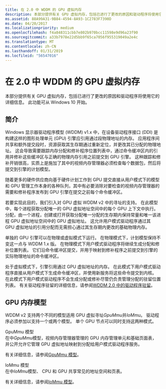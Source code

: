 ```yaml
---
title: 在 2.0 中 WDDM 的 GPU 虚拟内存
description: 本部分提供有关 GPU 虚拟内存，包括已进行了更改的原因和驱动程序将使用它的详细信息。
ms.assetid: 88A99A31-9B84-4594-8A93-1C2783F7390D
ms.date: 04/20/2017
ms.localizationpriority: medium
ms.openlocfilehash: f4a848311cbb7e802b970bcc11598e9d96a23f90
ms.sourcegitcommit: a33b7978e22d5bb9f65ca7056f955319049a2e4c
ms.translationtype: MT
ms.contentlocale: zh-CN
ms.lasthandoff: 01/31/2019
ms.locfileid: "56547016"
---
```

# <a name="gpu-virtual-memory-in-wddm-20"></a>在 2.0 中 WDDM 的 GPU 虚拟内存


本部分提供有关 GPU 虚拟内存，包括已进行了更改的原因和驱动程序将使用它的详细信息。 此功能可从 Windows 10 开始。

## <a name="span-idintroductionspanspan-idintroductionspanspan-idintroductionspanintroduction"></a><span id="Introduction"></span><span id="introduction"></span><span id="INTRODUCTION"></span>简介


Windows 显示器驱动程序模型 (WDDM) v1.x 中，在设备驱动程序接口 (DDI) 是构建这样的图形处理单元 (GPU) 引擎应引用通过段物理地址的内存。 应用程序间共享和额外提交段时，资源获取其生存期通过重新定位，并更改其已分配的物理地址。 这会导致需要跟踪内存分配和修补程序位置列表中，通过命令缓冲区内的引用并修补这些缓冲区与正确的物理内存引用之前提交到 GPU 引擎。 这种跟踪和修补开销很高，实质上是施加了其中的视频内存管理器必须检查每个数据包，然后将提交到引擎的计划模型。

随着更多的硬件供应商向基于硬件计划工作到 GPU 提交直接从用户模式下的模型和 GPU 管理工作本身的各种队列，其中有必要消除对要检查的视频内存管理器的需要和修补程序发布到 GPU 引擎在提交之前每个命令缓冲区。

若要实现此目的，我们引入对 GPU 虚拟 WDDM v2 中的寻址的支持。 在此模型中，每个进程获取分配唯一的 GPU 虚拟地址空间中的每个 GPU 上下文中执行。 分配，由一个进程，创建或打开获取分配唯一分配的生存期内保持常量和唯一该进程 GPU 虚拟地址空间中的 GPU 虚拟地址。 这允许用户模式驱动程序通过其 GPU 虚拟地址的引用分配而无需担心通过其生存期内更改的基础物理内存。

单独的 GPU 引擎可以在物理或虚拟模式下运行。 在物理模式下，计划模型保持不变这一点与 WDDM 1.x 版。 在物理模式下用户模式驱动程序将继续生成分配和修补位置列表。 它们沿命令缓冲区提交，并用于映射到修补程序之前提交到引擎的实际物理地址的命令缓冲区。

处于虚拟模式下，引擎引用通过 GPU 虚拟地址的内存。 在此模式下用户模式驱动程序直接从用户模式下生成命令缓冲区，并使用新服务将这些命令提交到内核。 在此模式下用户模式驱动程序不会生成分配或修补尽管仍负责管理分配的驻留位置列表。 有关驱动程序驻留的详细信息，请参阅[WDDM 2.0 中的驱动程序驻留](driver-residency-in-wddm-2-0.md)。

## <a name="span-idgpumemorymodelsspanspan-idgpumemorymodelsspanspan-idgpumemorymodelsspangpu-memory-models"></a><span id="GPU_memory_models"></span><span id="gpu_memory_models"></span><span id="GPU_MEMORY_MODELS"></span>GPU 内存模型


WDDM v2 支持两个不同的模型适用 GPU 虚拟寻址*GpuMmu*并*IoMmu*。 驱动程序必须参加以支持一个或两个模型。 单个 GPU 节点可以同时支持这两种模式。

<span id="GpuMmu_model"></span><span id="gpummu_model"></span><span id="GPUMMU_MODEL"></span>GpuMmu 模型  
在中*GpuMmu*模型，视频内存管理器管理的 GPU 内存管理单元和基础页面表，并公开允许它管理 GPU 虚拟地址映射到分配给用户模式驱动程序服务。

有关详细信息，请参阅[GpuMmu 模型](gpummu-model.md)。

<span id="IoMmu_model"></span><span id="iommu_model"></span><span id="IOMMU_MODEL"></span>IoMmu 模型  
在中*IoMmu*模型、 CPU 和 GPU 共享常见的地址空间和页表。

有关详细信息，请参阅[IoMmu 模型](iommu-model.md)。

 

 





